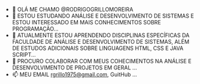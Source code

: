 - 👋 OLÁ ME CHAMO @RODRIGOGRILLOMOREIRA
- 👀 ESTOU ESTUDANDO ANÁLISE E DESENVOLVIMENTO DE SISTEMAS E ESTOU INTERESSADO EM MAIS CONHECIMENTOS SOBRE PROGRAMAÇÃO...
- 🌱 ATUALMENTE ESTOU APRENDENDO DISCIPLINAS ESPECÍFICAS DA FACULDADE DE ANÁLISE E DESENVOLVIMENTO DE SISTEMAS, ALÉM DE ESTUDOS ADICIONAIS SOBRE LINGUAGENS HTML, CSS E JAVA SCRIPT...
- 💞️ PROCURO COLABORAR COM MEUS COHECIMENTOS NA ANÁLISE E DESENVOLVIMENTO DE PROJETOS  EM GERAL ...
- 📫 MEU EMAIL rgrillo1975@gmail.com, GuitHub ...

<!---
RODRIGOGRILLOMOREIRA/RODRIGOGRILLOMOREIRA is a ✨ special ✨ repository because its `README.md` (this file) appears on your GitHub profile.
You can click the Preview link to take a look at your changes.
--->
